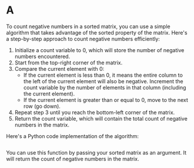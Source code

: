 # A

To count negative numbers in a sorted matrix, you can use a simple algorithm that takes advantage of the sorted property of the matrix. Here's a step-by-step approach to count negative numbers efficiently:

1. Initialize a count variable to 0, which will store the number of negative numbers encountered.
2. Start from the top-right corner of the matrix.
3. Compare the current element with 0:
   - If the current element is less than 0, it means the entire column to the left of the current element will also be negative. Increment the count variable by the number of elements in that column (including the current element).
   - If the current element is greater than or equal to 0, move to the next row (go down).
4. Repeat step 3 until you reach the bottom-left corner of the matrix.
5. Return the count variable, which will contain the total count of negative numbers in the matrix.

Here's a Python code implementation of the algorithm:

```dart

```

You can use this function by passing your sorted matrix as an argument. It will return the count of negative numbers in the matrix.
